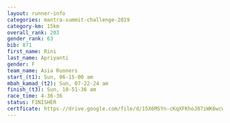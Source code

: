 ```yaml
---
layout: runner-info 
categories: mantra-summit-challenge-2019 
category-km: 15km 
overall_rank: 203
gender_rank: 63
bib: 871
first_name: Rini
last_name: Apriyanti
gender: F
team_name: Asia Runners
start_(t1): Sun, 06-15-00 am
mbah_kamad_(t2): Sun, 07-22-24 am
finish_(t3): Sun, 10-51-36 am
race_time: 4-36-36
status: FINISHER
certficate: https-//drive.google.com/file/d/15X6MSYn-cKqXFKhoJ87iWK6wcwkFyp28/view?usp=sharing
---
```

